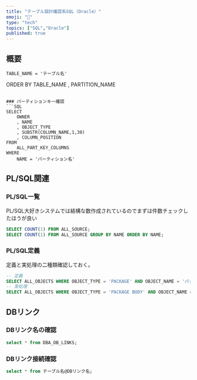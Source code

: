 ```yaml
---
title: "テーブル設計確認系SQL（Oracle）"
emoji: "📝"
type: "tech"
topics: ["SQL","Oracle"]
published: true
---
```

## 概要
    TABLE_NAME = 'テーブル名' 
ORDER BY
    TABLE_NAME
    , PARTITION_NAME
```

### パーティションキー確認
```SQL
SELECT
    OWNER
    , NAME
    , OBJECT_TYPE
    , SUBSTR(COLUMN_NAME,1,30)
    , COLUMN_POSITION
FROM
    ALL_PART_KEY_COLUMNS
WHERE
    NAME = 'パーティション名' 
```

## PL/SQL関連
### PL/SQL一覧
PL/SQL大好きシステムでは結構な数作成されているのでまずは件数チェックしたほうが良い
```SQL
SELECT COUNT(1) FROM ALL_SOURCE;
SELECT COUNT(1) FROM ALL_SOURCE GROUP BY NAME ORDER BY NAME;
```
### PL/SQL定義
定義と実処理の二種類確認しておく。
```SQL
-- 定義
SELECT ALL_OBJECTS WHERE OBJECT_TYPE = 'PACKAGE' AND OBJECT_NAME = 'パッケージ名'
-- 実処理
SELECT ALL_OBJECTS WHERE OBJECT_TYPE = 'PACKAGE BODY' AND OBJECT_NAME = 'パッケージ名'
```

## DBリンク
### DBリンク名の確認
```SQL
select * from DBA_DB_LINKS;
```
### DBリンク接続確認
```SQL
select * from テーブル名@DBリンク名;
```